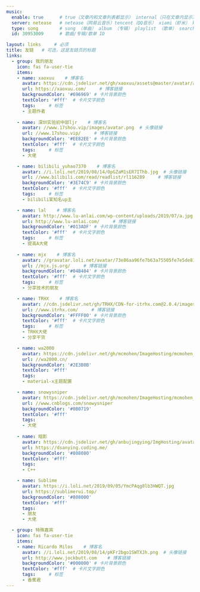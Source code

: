 ```yaml
---
music:
  enable: true      # true（文章内和文章列表都显示） internal（只在文章内显示）
  server: netease   # netease（网易云音乐）tencent（QQ音乐） xiami（虾米） kugou（酷狗）
  type: song        # song （单曲） album （专辑） playlist （歌单） search （搜索）
  id: 30953009      # 歌曲/专辑/歌单 ID

layout: links     # 必须
title: 友链   # 可选，这是友链页的标题
links:
  - group: 我的朋友
    icon: fas fa-user-tie
    items:
    - name: xaoxuu    # 博客名
      avatar: https://cdn.jsdelivr.net/gh/xaoxuu/assets@master/avatar/avatar.png  # 头像链接
      url: https://xaoxuu.com/     # 博客链接
      backgroundColor: '#696969' # 卡片背景颜色
      textColor: '#fff'  # 卡片文字颜色
      tags:     # 标签
      - 主题作者
     
    - name: 深圳实验初中部ljr    # 博客名
      avatar: //www.17shou.vip/images/avatar.png  # 头像链接
      url: //www.17shou.vip/     # 博客链接
      backgroundColor: '#EE82EE' # 卡片背景颜色
      textColor: '#fff'  # 卡片文字颜色
      tags:     # 标签
      - 大佬

    - name: bilibili_yuhao7370    # 博客名
      avatar: //i.loli.net/2019/08/14/OpGZaM1sER7IThb.jpg  # 头像链接
      url: //www.bilibili.com/read/readlist/rl116289     # 博客链接
      backgroundColor: '#3E74C9' # 卡片背景颜色
      textColor: '#fff'  # 卡片文字颜色
      tags:     # 标签
      - bilibili某知名up主

    - name: lal    # 博客名
      avatar: http://www.lu-anlai.com/wp-content/uploads/2019/07/a.jpg  # 头像链接
      url: http://www.lu-anlai.com/     # 博客链接
      backgroundColor: '#013ADF' # 卡片背景颜色
      textColor: '#fff'  # 卡片文字颜色
      tags:     # 标签
      - 提高A大佬
   
    - name: mjx    # 博客名
      avatar: //gravatar.loli.net/avatar/73e86aa96fe7b63a75505fe7e5de81a2?d=identicon&v=1.3.4  # 头像链接
      url: //mjx.js.org/     # 博客链接
      backgroundColor: '#04B404' # 卡片背景颜色
      textColor: '#fff'  # 卡片文字颜色
      tags:     # 标签
      - 分享技术的朋友

    - name: TRHX    # 博客名
      avatar: //cdn.jsdelivr.net/gh/TRHX/CDN-for-itrhx.com@2.0.4/images/trhx.png  # 头像链接
      url: //www.itrhx.com/     # 博客链接
      backgroundColor: '#FFFF00' # 卡片背景颜色
      textColor: '#fff'  # 卡片文字颜色
      tags:     # 标签
      - TRHX大佬
      - 分享干货

    - name: wa2000
      avatar: https://cdn.jsdelivr.net/gh/mcmohen/ImageHosting/mcmohen_imgan94.jpg
      url: //wa2000.cn/
      backgroundColor: '#2E3B0B'
      textColor: '#fff'
      tags:
      - material-x主题配置

    - name: snowysniper
      avatar: https://cdn.jsdelivr.net/gh/mcmohen/ImageHosting/mcmohen_img20190814162800.png
      url: //www.cnblogs.com/snowysniper
      backgroundColor: '#0B0719'
      textColor: '#fff'
      tags:
      - 大佬
      
    - name: 暗影
      avatar: https://cdn.jsdelivr.net/gh/anbujingying/ImgHosting/avatar.jpg
      url: https://dsanying.coding.me/
      backgroundColor: '#808080'
      textColor: '#fff'
      tags:
      - C++

    - name: Sublime
      avatar: https://i.loli.net/2019/09/05/YmcPAqg8lb3HWQT.jpg
      url: https://sublimerui.top/
      backgroundColor: '#808000'
      textColor: '#fff'
      tags:
      - 朋友
      - 大佬

  - group: 特殊嘉宾
    icon: fas fa-user-tie
    items:
    - name: Ricardo Milos    # 博客名
      avatar: //i.loli.net/2019/08/14/pKFr2bgo1SWTXJh.png  # 头像链接
      url: http://www.jockbutt.com    # 博客链接
      backgroundColor: '#000000' # 卡片背景颜色
      textColor: '#fff'  # 卡片文字颜色
      tags:     # 标签
      - 香蕉君
---
```


<!-- 这里可以写友链页面下方的文字备注，例如自己的友链规范、示例等。 -->
